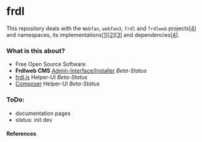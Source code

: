 # frdl

This repository deals with the `Webfan`, `webfan3`, `frdl` and `frdlweb` projects[[4]] and namespaces,
its implementations[[1]][[2]][[3]] and dependencies[[4]].

<div>
  <h3><strong>What is this about?</strong></h3>
  <ul> 
    <li>Free Open Source Software</li> 
    <li><strong>Frdlweb CMS</strong> 
      <a href="https://frdl.webfan.de/install/"><u>Admin-Interface/Installer</u></a> <em>Beta-Status</em>
    </li>
    <li>
      <a href="https://frdl.webfan.de/install/npm/"><u>frdl.js</u></a>
      Helper-UI <em>Beta-Status</em>
    </li>
    <li>
      <a href="https://packages.frdl.de/"><u>Composer</u></a>
      Helper-UI <em>Beta-Status</em>
    </li>
  </ul>
</div>


### ToDo: 
+ documentation pages
+ status: init dev


#### References
[4]: https://git-scm.com/book/en/v2/Git-Tools-Submodules
[1]: https://packages.frdl.de/
[2]: https://packagist.org/packages/frdl/
[3]: https://packagist.org/users/webfan/packages/
